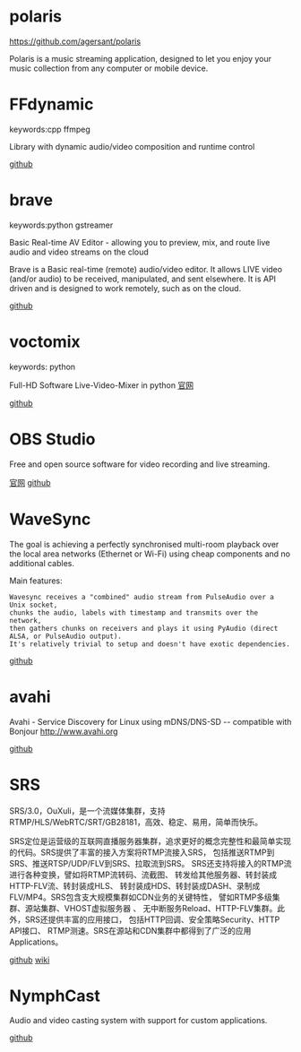 # polaris

https://github.com/agersant/polaris

Polaris is a music streaming application, designed to let you enjoy your music collection from any computer or mobile device.


# FFdynamic

keywords:cpp ffmpeg

Library with dynamic audio/video composition and runtime control

[github](https://github.com/Xingtao/FFdynamic)



# brave

keywords:python gstreamer

Basic Real-time AV Editor - allowing you to preview, mix, and route live audio and video streams on the cloud

Brave is a Basic real-time (remote) audio/video editor. It allows LIVE video (and/or audio) to be received, manipulated, and sent elsewhere. It is API driven and is designed to work remotely, such as on the cloud.

[github](https://github.com/bbc/brave)

# voctomix

keywords: python

Full-HD Software Live-Video-Mixer in python [官网](https://c3voc.de/)

[github](https://github.com/voc/voctomix)

# OBS Studio

Free and open source software for video recording and live streaming.

[官网](https://obsproject.com/)
[github](https://github.com/obsproject/obs-studio)

# WaveSync

The goal is achieving a perfectly synchronised multi-room playback over the local area networks (Ethernet or Wi-Fi) using cheap components and no additional cables.

Main features:

    Wavesync receives a "combined" audio stream from PulseAudio over a Unix socket,
    chunks the audio, labels with timestamp and transmits over the network,
    then gathers chunks on receivers and plays it using PyAudio (direct ALSA, or PulseAudio output).
    It's relatively trivial to setup and doesn't have exotic dependencies.

[github](https://github.com/blaa/WaveSync)


# avahi

Avahi - Service Discovery for Linux using mDNS/DNS-SD -- compatible with Bonjour http://www.avahi.org

[github](https://github.com/lathiat/avahi)


# SRS

SRS/3.0，OuXuli，是一个流媒体集群，支持RTMP/HLS/WebRTC/SRT/GB28181，高效、稳定、易用，简单而快乐。

SRS定位是运营级的互联网直播服务器集群，追求更好的概念完整性和最简单实现的代码。SRS提供了丰富的接入方案将RTMP流接入SRS， 包括推送RTMP到SRS、推送RTSP/UDP/FLV到SRS、拉取流到SRS。 SRS还支持将接入的RTMP流进行各种变换，譬如将RTMP流转码、流截图、 转发给其他服务器、转封装成HTTP-FLV流、转封装成HLS、 转封装成HDS、转封装成DASH、录制成FLV/MP4。SRS包含支大规模集群如CDN业务的关键特性， 譬如RTMP多级集群、源站集群、VHOST虚拟服务器 、 无中断服务Reload、HTTP-FLV集群。此外，SRS还提供丰富的应用接口， 包括HTTP回调、安全策略Security、HTTP API接口、 RTMP测速。SRS在源站和CDN集群中都得到了广泛的应用Applications。

[github](https://github.com/ossrs/srs)
[wiki](https://github.com/ossrs/srs/wiki/v3_CN_Home)


# NymphCast

Audio and video casting system with support for custom applications.

[github](https://github.com/MayaPosch/NymphCast)
